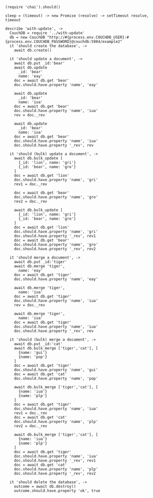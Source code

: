     (require 'chai').should()

    sleep = (timeout) -> new Promise (resolve) -> setTimeout resolve, timeout

    describe 'with-update', ->
      CouchDB = require '../with-update'
      db = new CouchDB "http://#{process.env.COUCHDB_USER}:#{process.env.COUCHDB_PASSWORD}@couchdb:5984/example2"
      it 'should create the database', ->
        await db.create()

      it 'should update a document', ->
        await db.put _id:'bear'
        await db.update
          _id: 'bear'
          name: 'eay'
        doc = await db.get 'bear'
        doc.should.have.property 'name', 'eay'

        await db.update
          _id: 'bear'
          name: 'iua'
        doc = await db.get 'bear'
        doc.should.have.property 'name', 'iua'
        rev = doc._rev

        await db.update
          _id: 'bear'
          name: 'iua'
        doc = await db.get 'bear'
        doc.should.have.property 'name', 'iua'
        doc.should.have.property '_rev', rev

      it 'should (bulk) update a document', ->
        await db.bulk_update [
          {_id: 'lion', name: 'gri'}
          {_id: 'bear', name: 'gro'}
        ]
        doc = await db.get 'lion'
        doc.should.have.property 'name', 'gri'
        rev1 = doc._rev

        doc = await db.get 'bear'
        doc.should.have.property 'name', 'gro'
        rev2 = doc._rev

        await db.bulk_update [
          {_id: 'lion', name: 'gri'}
          {_id: 'bear', name: 'gro'}
        ]
        doc = await db.get 'lion'
        doc.should.have.property 'name', 'gri'
        doc.should.have.property '_rev', rev1
        doc = await db.get 'bear'
        doc.should.have.property 'name', 'gro'
        doc.should.have.property '_rev', rev2

      it 'should merge a document', ->
        await db.put _id:'tiger'
        await db.merge 'tiger',
          name: 'eay'
        doc = await db.get 'tiger'
        doc.should.have.property 'name', 'eay'

        await db.merge 'tiger',
          name: 'iua'
        doc = await db.get 'tiger'
        doc.should.have.property 'name', 'iua'
        rev = doc._rev

        await db.merge 'tiger',
          name: 'iua'
        doc = await db.get 'tiger'
        doc.should.have.property 'name', 'iua'
        doc.should.have.property '_rev', rev

      it 'should (bulk) merge a document', ->
        await db.put _id:'cat'
        await db.bulk_merge ['tiger','cat'], [
          {name: 'gui'}
          {name: 'pop'}
        ]
        doc = await db.get 'tiger'
        doc.should.have.property 'name', 'gui'
        doc = await db.get 'cat'
        doc.should.have.property 'name', 'pop'

        await db.bulk_merge ['tiger','cat'], [
          {name: 'iua'}
          {name: 'plp'}
        ]
        doc = await db.get 'tiger'
        doc.should.have.property 'name', 'iua'
        rev1 = doc._rev
        doc = await db.get 'cat'
        doc.should.have.property 'name', 'plp'
        rev2 = doc._rev

        await db.bulk_merge ['tiger','cat'], [
          {name: 'iua'}
          {name: 'plp'}
        ]
        doc = await db.get 'tiger'
        doc.should.have.property 'name', 'iua'
        doc.should.have.property '_rev', rev1
        doc = await db.get 'cat'
        doc.should.have.property 'name', 'plp'
        doc.should.have.property '_rev', rev2

      it 'should delete the database', ->
        outcome = await db.destroy()
        outcome.should.have.property 'ok', true
